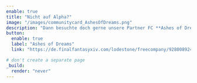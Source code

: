 ```yaml
---
enable: true
title: "Nicht auf Alpha?"
image: "/images/communitycard_AshesOfDreams.png"
description: "Dann besuchte doch gerne unsere Partner FC **Ashes of Dreams** auf **Raiden**!"
button:
  enable: true
  label: "Ashes of Dreams"
  link: "https://de.finalfantasyxiv.com/lodestone/freecompany/9280089244661973681/"

# don't create a separate page
_build:
  render: "never"
---
```

